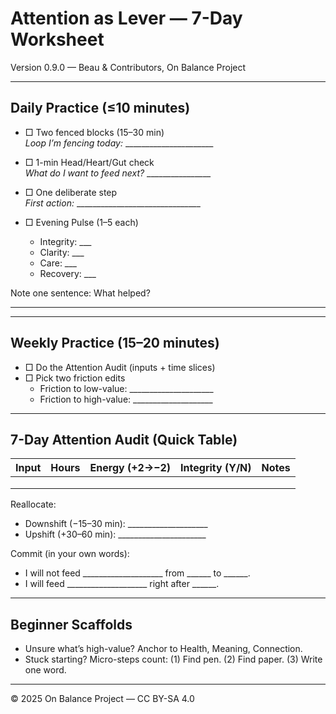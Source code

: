 # Attention as Lever — 7-Day Worksheet

Version 0.9.0 — Beau & Contributors, On Balance Project

---

## Daily Practice (≤10 minutes)

- □ Two fenced blocks (15–30 min)  
  *Loop I’m fencing today:* ______________________

- □ 1-min Head/Heart/Gut check  
  *What do I want to feed next?* ________________

- □ One deliberate step  
  *First action:* _______________________________

- □ Evening Pulse (1–5 each)  
  - Integrity: ___  
  - Clarity: ___  
  - Care: ___  
  - Recovery: ___  

Note one sentence: What helped?

---

---

## Weekly Practice (15–20 minutes)

- □ Do the Attention Audit (inputs + time slices)  
- □ Pick two friction edits  
  - Friction to low-value: _____________________  
  - Friction to high-value: ____________________  

---

## 7-Day Attention Audit (Quick Table)

| Input       | Hours | Energy (+2→−2) | Integrity (Y/N) | Notes              |
|-------------|-------|----------------|-----------------|--------------------|
|             |       |                |                 |                    |
|             |       |                |                 |                    |
|             |       |                |                 |                    |

Reallocate:  

- Downshift (−15–30 min): ____________________  
- Upshift (+30–60 min): ______________________  

Commit (in your own words):  

- I will not feed ____________________ from ______ to ______.  
- I will feed ____________________ right after ______.  

---

## Beginner Scaffolds

- Unsure what’s high-value? Anchor to Health, Meaning, Connection.  
- Stuck starting? Micro-steps count: (1) Find pen. (2) Find paper. (3) Write one word.  

---

© 2025 On Balance Project — CC BY-SA 4.0
